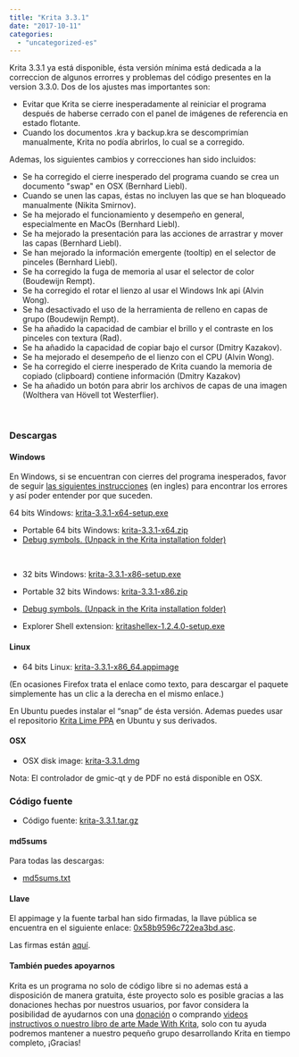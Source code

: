 ```yaml
---
title: "Krita 3.3.1"
date: "2017-10-11"
categories: 
  - "uncategorized-es"
---
```


Krita 3.3.1 ya está disponible, ésta versión mínima está dedicada a la correccion de algunos errorres y problemas del código presentes en la version 3.3.0. Dos de los ajustes mas importantes son:

- Evitar que Krita se cierre inesperadamente al reiniciar el programa después de haberse cerrado con el panel de imágenes de referencia en estado flotante.
- Cuando los documentos .kra y backup.kra se descomprimían manualmente, Krita no podía abrirlos, lo cual se a corregido.

Ademas, los siguientes cambios y correcciones han sido incluidos:

- Se ha corregido el cierre inesperado del programa cuando se crea un documento "swap" en OSX (Bernhard Liebl).
- Cuando se unen las capas, éstas no incluyen las que se han bloqueado manualmente (Nikita Smirnov).
- Se ha mejorado el funcionamiento y desempeño en general, especialmente en MacOs (Bernhard Liebl).
- Se ha mejorado la presentación para las acciones de arrastrar y mover las capas (Bernhard Liebl).
- Se han mejorado la información emergente (tooltip) en el selector de pinceles (Bernhard Liebl).
- Se ha corregido la fuga de memoria al usar el selector de color (Boudewijn Rempt).
- Se ha corregido el rotar el lienzo al usar el Windows Ink api (Alvin Wong).
- Se ha desactivado el uso de la herramienta de relleno en capas de grupo (Boudewijn Rempt).
- Se ha añadido la capacidad de cambiar el brillo y el contraste en los pinceles con textura (Rad).
- Se ha añadido la capacidad de copiar bajo el cursor (Dmitry Kazakov).
- Se ha mejorado el desempeño de el lienzo con el CPU (Alvin Wong).
- Se ha corregido el cierre inesperado de Krita cuando la memoria de copiado (clipboard) contiene información (Dmitry Kazakov)
- Se ha añadido un botón para abrir los archivos de capas de una imagen (Wolthera van Hövell tot Westerflier).

 

### Descargas

#### Windows

En Windows, si se encuentran con cierres del programa inesperados, favor de seguir [las siguientes instrucciones](https://docs.krita.org/Dr._Mingw_debugger) (en ingles) para encontrar los errores y así poder entender por que suceden.

64 bits Windows: [krita-3.3.1-x64-setup.exe](https://download.kde.org/stable/krita/3.3.1/krita-3.3.1-x64-setup.exe)

- Portable 64 bits Windows: [krita-3.3.1-x64.zip](https://download.kde.org/stable/krita/3.3.1/krita-3.3.1-x64.zip)
- [Debug symbols. (Unpack in the Krita installation folder)](https://download.kde.org/stable/krita/3.3.1/krita-3.3.1-x64-dbg.zip)

 

- 32 bits Windows: [krita-3.3.1-x86-setup.exe](https://download.kde.org/stable/krita/3.3.1/krita-3.3.1-x86-setup.exe)
- Portable 32 bits Windows: [krita-3.3.1-x86.zip](https://download.kde.org/stable/krita/3.3.1/krita-3.3.1-x86.zip)
- [Debug symbols. (Unpack in the Krita installation folder)](https://download.kde.org/stable/krita/3.3.1/krita-3.3.1-x86-dbg.zip)

- Explorer Shell extension: [kritashellex-1.2.4.0-setup.exe](https://download.kde.org/stable/krita/KritaShellExtension-v1.2.4-setup.exe)

#### Linux

- 64 bits Linux: [krita-3.3.1-x86\_64.appimage](https://download.kde.org/stable/krita/3.3.1/krita-3.3.1-x86_64.appimage)

(En ocasiones Firefox trata el enlace como texto, para descargar el paquete simplemente has un clic a la derecha en el mismo enlace.)

En Ubuntu puedes instalar el “snap” de ésta versión. Ademas puedes usar el repositorio [Krita Lime PPA](https://launchpad.net/~kritalime/+archive/ubuntu/ppa) en Ubuntu y sus derivados.

#### OSX

- OSX disk image: [krita-3.3.1.dmg](https://download.kde.org/stable/krita/3.3.1/krita-3.3.1.dmg)

Nota: El controlador de gmic-qt y de PDF no está disponible en OSX.

### Código fuente

- Código fuente: [krita-3.3.1.tar.gz](https://download.kde.org/stable/krita/3.3.1/krita-3.3.1.tar.gz)

#### md5sums

Para todas las descargas:

- [md5sums.txt](https://download.kde.org/unstable/krita/3.2.0-beta.1/md5sums.txt)

#### Llave

El appimage y la fuente tarbal han sido firmadas, la llave pública se encuentra en el siguiente enlace: [0x58b9596c722ea3bd.asc](https://share.kde.org/index.php/s/fJ99V5mZvuyD0z8).

Las firmas están [aquí](http://download.kde.org/unstable/krita/3.1.3-beta.1).

#### También puedes apoyarnos

Krita es un programa no solo de código libre si no ademas está a disposición de manera gratuita, éste proyecto solo es posible gracias a las donaciones hechas por nuestros usuarios, por favor considera la posibilidad de ayudarnos con una [donación](https://krita.org/en/support-us/donations/) o comprando [videos instructivos o nuestro libro de arte Made With Krita](https://krita.org/es/item/krita-3-2-0/%22https://krita.org/en/support-us/shop), solo con tu ayuda podremos mantener a nuestro pequeño grupo desarrollando Krita en tiempo completo, ¡Gracias!
